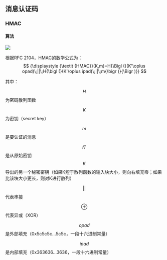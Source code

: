 ## 消息认证码

### HMAC

#### 算法

![](https://upload.wikimedia.org/wikipedia/commons/7/7f/SHAhmac.svg)

根据RFC 2104，HMAC的数学公式为： $$ {\displaystyle {\textit {HMAC}}(K,m)=H{\Bigl (}(K'\oplus opad)\;||\;H{\bigl (}(K'\oplus ipad)\;||\;m{\bigr )}{\Bigr )}} $$

其中：

$$H$$为密码散列函数

$$K$$为密钥（secret key）

$$m$$是要认证的消息

$$K'$$是从原始密钥$$K$$导出的另一个秘密密钥（如果K短于散列函数的输入块大小，则向右填充零；如果比该块大小更长，则对K进行散列）

$$||$$代表串接

$$\oplus$$代表异或（XOR）

$$opad$$是外部填充（0x5c5c5c…5c5c，一段十六进制常量）

$$ipad$$是内部填充（0x363636…3636，一段十六进制常量）

